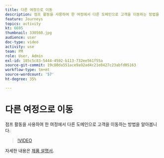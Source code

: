 ```yaml
---
title: 다른 여정으로 이동
description: 점프 활동을 사용하여 한 여정에서 다른 도메인으로 고객을 이동하는 방법을 알아봅니다.
feature: Journeys
topics: activity
kt: 6695
thumbnail: 330560.jpg
audience: user
doc-type: video
activity: use
team: PM
role: User, Admin
exl-id: 185c5c83-5444-4592-b113-732ee561f55a
source-git-commit: 19c80da551ace9a92ad4c21e8427c23abfd05163
workflow-type: tm+mt
source-wordcount: '57'
ht-degree: 35%

---
```


# 다른 여정으로 이동

점프 활동을 사용하여 한 여정에서 다른 도메인으로 고객을 이동하는 방법을 알아봅니다.

>[!VIDEO](https://video.tv.adobe.com/v/330560?quality=12)

자세한 내용은 [제품 설명서](https://experienceleague.adobe.com/docs/journeys/using/building-journeys/about-journey-building/action-activities/jump.html?lang=ko#building-journeys).

